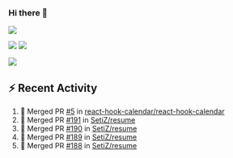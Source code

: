 ### Hi there 👋

![](https://github-profile-summary-cards.vercel.app/api/cards/profile-details?username=SetiZ&theme=github_dark)

![](https://github-profile-summary-cards.vercel.app/api/cards/repos-per-language?username=SetiZ&theme=github_dark)
![](https://github-profile-summary-cards.vercel.app/api/cards/most-commit-language?username=SetiZ&theme=github_dark)

![](https://github-profile-summary-cards.vercel.app/api/cards/stats?username=SetiZ&theme=github_dark)

## :zap: Recent Activity	

<!--START_SECTION:activity-->
1. 🎉 Merged PR [#5](https://github.com/react-hook-calendar/react-hook-calendar/pull/5) in [react-hook-calendar/react-hook-calendar](https://github.com/react-hook-calendar/react-hook-calendar)
2. 🎉 Merged PR [#191](https://github.com/SetiZ/resume/pull/191) in [SetiZ/resume](https://github.com/SetiZ/resume)
3. 🎉 Merged PR [#190](https://github.com/SetiZ/resume/pull/190) in [SetiZ/resume](https://github.com/SetiZ/resume)
4. 🎉 Merged PR [#189](https://github.com/SetiZ/resume/pull/189) in [SetiZ/resume](https://github.com/SetiZ/resume)
5. 🎉 Merged PR [#188](https://github.com/SetiZ/resume/pull/188) in [SetiZ/resume](https://github.com/SetiZ/resume)
<!--END_SECTION:activity-->

<!--
**SetiZ/SetiZ** is a ✨ _special_ ✨ repository because its `README.md` (this file) appears on your GitHub profile.

Here are some ideas to get you started:

- 🔭 I’m currently working on ...
- 🌱 I’m currently learning ...
- 👯 I’m looking to collaborate on ...
- 🤔 I’m looking for help with ...
- 💬 Ask me about ...
- 📫 How to reach me: ...
- 😄 Pronouns: ...
- ⚡ Fun fact: ...
-->
